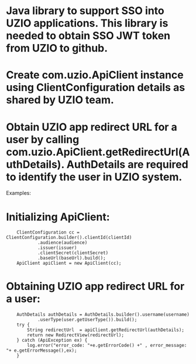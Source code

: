 # Java library to support SSO into UZIO applications. This library is needed to obtain SSO JWT token from UZIO to github.

# Create com.uzio.ApiClient instance using ClientConfiguration details as shared by UZIO team.
# Obtain UZIO app redirect URL for a user by calling com.uzio.ApiClient.getRedirectUrl(AuthDetails). AuthDetails are required to identify the user in UZIO system.

Examples: 

# Initializing ApiClient:
		ClientConfiguration cc = ClientConfiguration.builder().clientId(clientId)
				.audience(audience)
				.issuer(issuer)
				.clientSecret(clientSecret)
				.baseUrl(baseUrl).build();
		ApiClient apiClient = new ApiClient(cc);
		
# Obtaining UZIO app redirect URL for a user:		
		AuthDetails authDetails = AuthDetails.builder().username(username)
    			.userType(user.getUserType()).build();
		try {
			String redirectUrl  = apiClient.getRedirectUrl(authDetails);
			return new RedirectView(redirectUrl);
		} catch (ApiException ex) {
			log.error("error_code: "+e.getErrorCode() +" , error_message: "+ e.getErrorMessage(),ex);
		}

